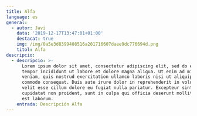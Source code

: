 ```yaml
---
title: Alfa
language: es
general:
  - autor: Javi
    data: '2019-12-17T13:47:01+01:00'
    destacat: true
    img: /img/0a5e3d8399408516a201716607daee9dc776694d.png
    titol: Alfa
descripcio:
  - descripcio: >-
      Lorem ipsum dolor sit amet, consectetur adipiscing elit, sed do eiusmod
      tempor incididunt ut labore et dolore magna aliqua. Ut enim ad minim
      veniam, quis nostrud exercitation ullamco laboris nisi ut aliquip ex ea
      commodo consequat. Duis aute irure dolor in reprehenderit in voluptate
      velit esse cillum dolore eu fugiat nulla pariatur. Excepteur sint occaecat
      cupidatat non proident, sunt in culpa qui officia deserunt mollit anim id
      est laborum.
    entrada: Descripción Alfa
---
```


